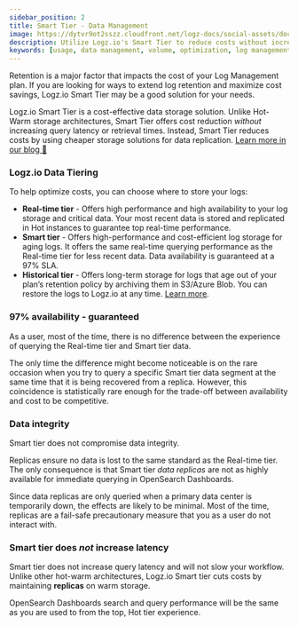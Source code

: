 ```yaml
---
sidebar_position: 2
title: Smart Tier - Data Management
image: https://dytvr9ot2sszz.cloudfront.net/logz-docs/social-assets/docs-social.jpg
description: Utilize Logz.io's Smart Tier to reduce costs without increasing query latency or retrieval times
keywords: [usage, data management, volume, optimization, log management, account optimization]
---
```


Retention is a major factor that impacts the cost of your Log Management plan. If you are looking for ways to extend log retention and maximize cost savings, Logz.io Smart Tier may be a good solution for your needs.

Logz.io Smart Tier is a cost-effective data storage solution. Unlike Hot-Warm storage architectures, Smart Tier offers cost reduction _without_ increasing query latency or retrieval times. Instead, Smart Tier reduces costs by using cheaper storage solutions for data replication. [Learn more in our blog 🔗 ](https://logz.io/blog/smart-tiering/)



### Logz.io Data Tiering

To help optimize costs, you can choose where to store your logs:

* **Real-time tier** - Offers high performance and high availability to your log storage and critical data. Your most recent data is stored and replicated in Hot instances to guarantee top real-time performance. 
* **Smart tier** - Offers high-performance and cost-efficient log storage for aging logs. It offers the same real-time querying performance as the Real-time tier for less recent data. Data availability is guaranteed at a 97% SLA.
* **Historical tier** - Offers long-term storage for logs that age out of your plan’s retention policy by archiving them in S3/Azure Blob. You can restore the logs to Logz.io at any time. [Learn more](https://docs.logz.io/docs/user-guide/data-hub/archive-restore/archive-and-restore/).

### 97% availability - guaranteed

As a user, most of the time, there is no difference between the experience of querying the Real-time tier and Smart tier data.

The only time the difference might become noticeable is on the rare occasion when you try to query a specific Smart tier data segment at the same time that it is being recovered from a replica. However, this coincidence is statistically rare enough for the trade-off between availability and cost to be competitive.

### Data integrity

Smart tier does not compromise data integrity.

Replicas ensure no data is lost to the same standard as the Real-time tier. The only consequence is that Smart tier _data replicas_ are not as highly available for immediate querying in OpenSearch Dashboards.

Since data replicas are only queried when a primary data center is temporarily down, the effects are likely to be minimal. Most of the time, replicas are a fail-safe precautionary measure that you as a user do not interact with.

### Smart tier does _not_ increase latency

Smart tier does not increase query latency and will not slow your workflow.
Unlike other hot-warm architectures, Logz.io Smart tier cuts costs by maintaining **replicas** on warm storage.

OpenSearch Dashboards search and query performance will be the same as you are used to from the top, Hot tier experience.
